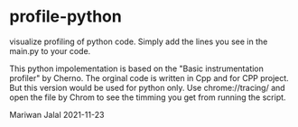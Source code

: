 # profile-python
visualize profiling of python code. Simply add the lines you see in the main.py to your code. 

This python impolementation is based on the  "Basic instrumentation profiler" by Cherno. The orginal code is written in Cpp and for CPP project. But this version would be used for python only. 
Use chrome://tracing/  and open the file by Chrom to see the timming you get from running the script. 

Mariwan Jalal 2021-11-23

